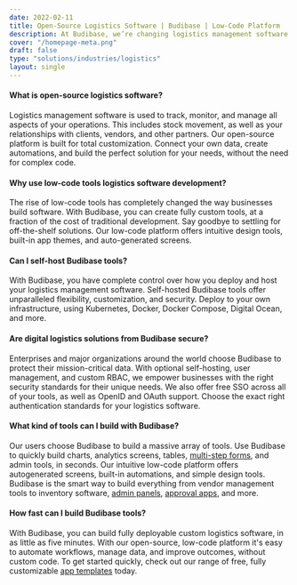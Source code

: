 ```yaml
---
date: 2022-02-11
title: Open-Source Logistics Software | Budibase | Low-Code Platform
description: At Budibase, we’re changing logistics management software development, forever. Create fully deployable, custom tools, in under five minutes.
cover: "/homepage-meta.png"
draft: false
type: "solutions/industries/logistics"
layout: single
---
```


#### What is open-source logistics software?
Logistics management software is used to track, monitor, and manage all aspects of your operations. This includes stock movement, as well as your relationships with clients, vendors, and other partners. Our open-source platform is built for total customization. Connect your own data, create automations, and build the perfect solution for your needs, without the need for complex code. 

#### Why use low-code tools logistics software development?
The rise of low-code tools has completely changed the way businesses build software. With Budibase, you can create fully custom tools, at a fraction of the cost of traditional development. Say goodbye to settling for off-the-shelf solutions. Our low-code platform offers intuitive design tools, built-in app themes, and auto-generated screens. 

#### Can I self-host Budibase tools?
With Budibase, you have complete control over how you deploy and host your logistics management software. Self-hosted Budibase tools offer unparalleled flexibility, customization, and security. Deploy to your own infrastructure, using Kubernetes, Docker, Docker Compose, Digital Ocean, and more.

####  Are digital logistics solutions from Budibase secure?
Enterprises and major organizations around the world choose Budibase to protect their mission-critical data. With optional self-hosting, user management, and custom RBAC, we empower businesses with the right security standards for their unique needs. We also offer free SSO across all of your tools, as well as OpenID and OAuth support. Choose the exact right authentication standards for your logistics software.

#### What kind of tools can I build with Budibase?
Our users choose Budibase to build a massive array of tools. Use Budibase to quickly build charts, analytics screens, tables, [multi-step forms](https://budibase.com/forms), and admin tools, in seconds. Our intuitive low-code platform offers autogenerated screens, built-in automations, and simple design tools. Budibase is the smart way to build everything from vendor management tools to inventory software, [admin panels](https://budibase.com/admin-panels), [approval apps](https://budibase.com/approval-apps), and more.

#### How fast can I build Budibase tools?
With Budibase, you can build fully deployable custom logistics software, in as little as five minutes. With our open-source, low-code platform it's easy to automate workflows, manage data, and improve outcomes, without custom code.
To get started quickly, check out our range of free, fully customizable [app templates](https://budibase.com/templates) today.

